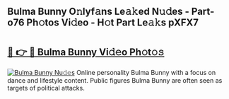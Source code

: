 ## Bulma Bunny O𝚗lyf𝚊ns Le𝚊𝚔ed N𝚞𝚍es - Part-o76 Ph𝚘tos Vi𝚍eo - H𝚘t Part Le𝚊𝚔s pXFX7

# <h2><a href="http://hf8noi.feru.top/?c=Bulma+Bunny">🔗 👉 🔴 Bulma Bunny Vi𝚍𝚎o Ph𝚘t𝚘𝚜</a></h2>

[![Bulma Bunny Nu𝚍𝚎s](https://i.imgur.com/0TWrTi3.gif)](http://hf8noi.feru.top/?c=Bulma+Bunny)
Online personality Bulma Bunny with a focus on dance and lifestyle content. Public figures Bulma Bunny are often seen as targets of political attacks. 
